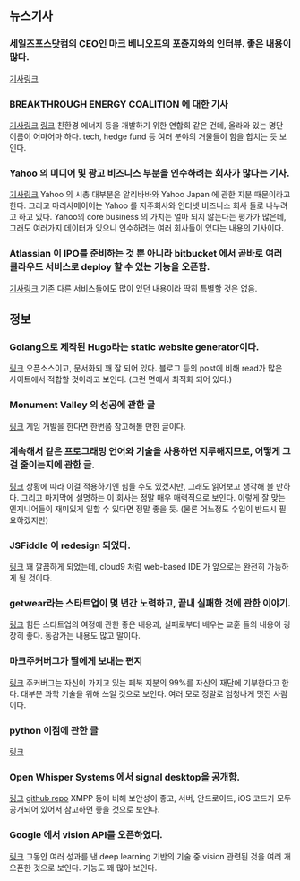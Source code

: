 ## 뉴스기사 

### 세일즈포스닷컴의 CEO인 마크 베니오프의 포츈지와의 인터뷰. 좋은 내용이 많다.
[기사링크](http://fortune.com/2015/01/22/salesforce-ceo-marc-benioff-on-where-big-tech-is-headed/)

### BREAKTHROUGH ENERGY COALITION 에 대한 기사
[기사링크](http://www.geekwire.com/2015/214552/)
[링크](http://www.breakthroughenergycoalition.com/en/)
친환경 에너지 등을 개발하기 위한 연합회 같은 건데, 올라와 있는 명단 이름이 어마어마 하다. tech, hedge fund 등 여러 분야의 거물들이 힘을 합치는 듯 보인다.

### Yahoo 의 미디어 및 광고 비즈니스 부분을 인수하려는 회사가 많다는 기사.
[기사링크](http://www.wsj.com/article_email/bidders-emerge-for-yahoos-internet-business-1449083139-lMyQjAxMTA1MjAyMjMwMjIyWj)
Yahoo 의 시총 대부분은 알리바바와 Yahoo Japan 에 관한 지분 때문이라고 한다. 그리고 마리사메이어는 Yahoo 를 지주회사와 인터넷 비즈니스 회사 둘로 나누려고 하고 있다. Yahoo의 core business 의 가치는 얼마 되지 않는다는 평가가 많은데, 그래도 여러가지 데이터가 있으니 인수하려는 여러 회사들이 있다는 내용의 기사이다.

### Atlassian 이 IPO를 준비하는 것 뿐 아니라 bitbucket 에서 곧바로 여러 클라우드 서비스로 deploy 할 수 있는 기능을 오픈함.
[기사링크](http://techcrunch.com/2015/12/02/atlassian-now-helps-developers-deploy-code-from-bitbucket-directly-to-aws-azure-and-digitalocean/)
기존 다른 서비스들에도 많이 있던 내용이라 딱히 특별할 것은 없음.



## 정보

### Golang으로 제작된 Hugo라는 static website generator이다. 
[링크](http://gohugo.io/)
오픈소스이고, 문서화되 꽤 잘 되어 있다. 블로그 등의 post에 비해 read가 많은 사이트에서 적합할 것이라고 보인다. (그런 면에서 최적화 되어 있다.)

### Monument Valley 의 성공에 관한 글
[링크](https://medium.com/@InVisionApp/secrets-behind-the-success-of-monument-valley-5742bed3e42b#.xv2r7gxg3)
게임 개발을 한다면 한번쯤 참고해볼 만한 글이다.

### 계속해서 같은 프로그래밍 언어와 기술을 사용하면 지루해지므로, 어떻게 그걸 줄이는지에 관한 글.
[링크](https://blog.enki.com/coding-is-boring-unless-4e496720d664#.kjxiy6son)
상황에 따라 이걸 적용하기엔 힘들 수도 있겠지만, 그래도 읽어보고 생각해 볼 만하다. 그리고 마지막에 설명하는 이 회사는 정말 매우 매력적으로 보인다. 이렇게 잘 맞는 엔지니어들이 재미있게 일할 수 있다면 정말 좋을 듯. (물론 어느정도 수입이 반드시 필요하겠지만)

### JSFiddle 이 redesign 되었다.
[링크](http://whatpixel.com/jsfiddle-redesign-2015/)
꽤 깔끔하게 되었는데, cloud9 처럼 web-based IDE 가 앞으로는 완전히 가능하게 될 것이다.

### getwear라는 스타트업이 몇 년간 노력하고, 끝내 실패한 것에 관한 이야기.
[링크](http://www.smashingmagazine.com/2015/11/lessons-learned-shutting-startup/)
힘든 스타트업의 여정에 관한 좋은 내용과, 실패로부터 배우는 교훈 들의 내용이 굉장히 좋다. 동감가는 내용도 많고 말이다.

### 마크주커버그가 딸에게 보내는 편지
[링크](https://www.facebook.com/notes/mark-zuckerberg/a-letter-to-our-daughter/10153375081581634)
주커버그는 자신이 가지고 있는 페북 지분의 99%를 자신의 재단에 기부한다고 한다. 대부분 과학 기술을 위해 쓰일 것으로 보인다. 여러 모로 정말로 엄청나게 멋진 사람이다.

### python 이점에 관한 글
[링크](http://nbviewer.jupyter.org/github/lmcinnes/hdbscan/blob/master/notebooks/Python%20vs%20Java.ipynb#The-Development-of-Python-HDBSCAN-Compared-to-the-Reference-Implementation-in-Java)

### Open Whisper Systems 에서 signal desktop을 공개함.
[링크](https://whispersystems.org/blog/signal-desktop/)
[github repo](https://github.com/whispersystems/)
XMPP 등에 비해 보안성이 좋고, 서버, 안드로이드, iOS 코드가 모두 공개되어 있어서 참고하면 좋을 것으로 보인다.

### Google 에서 vision API를 오픈하였다.
[링크](http://googlecloudplatform.blogspot.kr/2015/12/Google-Cloud-Vision-API-changes-the-way-applications-understand-images.html)
그동안 여러 성과를 낸 deep learning 기반의 기술 중 vision 관련된 것을 여러 개 오픈한 것으로 보인다. 기능도 꽤 많아 보인다.

